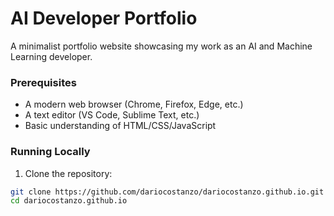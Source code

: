 # AI Developer Portfolio

A minimalist portfolio website showcasing my work as an AI and Machine Learning developer.

### Prerequisites

- A modern web browser (Chrome, Firefox, Edge, etc.)
- A text editor (VS Code, Sublime Text, etc.)
- Basic understanding of HTML/CSS/JavaScript

### Running Locally

1. Clone the repository:

```bash
git clone https://github.com/dariocostanzo/dariocostanzo.github.io.git
cd dariocostanzo.github.io
```
